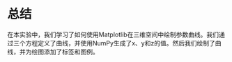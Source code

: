 # 总结

在本实验中，我们学习了如何使用Matplotlib在三维空间中绘制参数曲线。我们通过三个方程定义了曲线，并使用NumPy生成了x、y和z的值。然后我们绘制了曲线，并为绘图添加了标签和图例。

